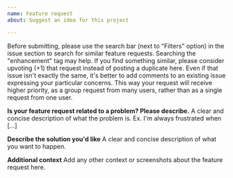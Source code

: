 ```yaml
---
name: Feature request
about: Suggest an idea for this project

---
```


Before submitting, please use the search bar (next to "Filters" option) in the issue section to search for similar feature requests. Searching the "enhancement" tag may help. If you find something similar, please consider upvoting (+1) that request instead of posting a duplicate here. Even if that issue isn't exactly the same, it's better to add comments to an existing issue expressing your particular concerns. This way your request will receive higher priority, as a group request from many users, rather than as a single request from one user.

**Is your feature request related to a problem? Please describe.**
A clear and concise description of what the problem is. Ex. I'm always frustrated when [...]

**Describe the solution you'd like**
A clear and concise description of what you want to happen.

**Additional context**
Add any other context or screenshots about the feature request here.
